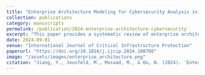 ```yaml
---
title: "Enterprise Architecture Modeling for Cybersecurity Analysis in Critical Infrastructures - A Systematic Literature Review"
collection: publications
category: manuscripts
permalink: /publication/2024-enterprise-architecture-cybersecurity
excerpt: "This paper provides a systematic review of enterprise architecture modeling for cybersecurity assessment, with a focus on critical infrastructures."
date: 2024-09-01
venue: "International Journal of Critical Infrastructure Protection"
paperurl: "https://doi.org/10.1016/j.ijcip.2024.100700"
image: "/assets/images/enterprise_architecture.png"
citation: "Jiang, Y., Jeusfeld, M., Mosaad, M., & Oo, N. (2024). 'Enterprise Architecture Modeling for Cybersecurity Analysis in Critical Infrastructures - A Systematic Literature Review.' *International Journal of Critical Infrastructure Protection*, 46, 100700."
---
```

